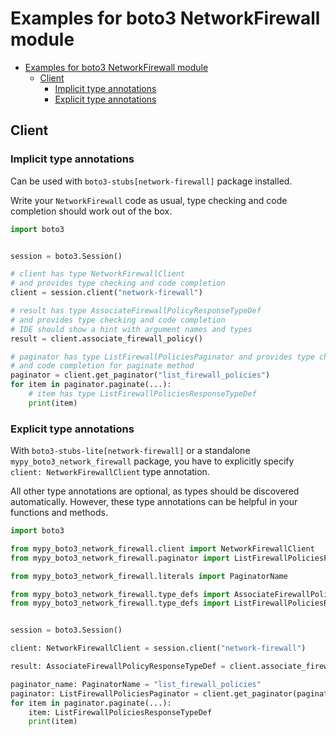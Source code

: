 <a id="examples-for-boto3-networkfirewall-module"></a>

# Examples for boto3 NetworkFirewall module

- [Examples for boto3 NetworkFirewall module](#examples-for-boto3-networkfirewall-module)
  - [Client](#client)
    - [Implicit type annotations](#implicit-type-annotations)
    - [Explicit type annotations](#explicit-type-annotations)

<a id="client"></a>

## Client

<a id="implicit-type-annotations"></a>

### Implicit type annotations

Can be used with `boto3-stubs[network-firewall]` package installed.

Write your `NetworkFirewall` code as usual, type checking and code completion
should work out of the box.

```python
import boto3


session = boto3.Session()

# client has type NetworkFirewallClient
# and provides type checking and code completion
client = session.client("network-firewall")

# result has type AssociateFirewallPolicyResponseTypeDef
# and provides type checking and code completion
# IDE should show a hint with argument names and types
result = client.associate_firewall_policy()

# paginator has type ListFirewallPoliciesPaginator and provides type checking
# and code completion for paginate method
paginator = client.get_paginator("list_firewall_policies")
for item in paginator.paginate(...):
    # item has type ListFirewallPoliciesResponseTypeDef
    print(item)
```

<a id="explicit-type-annotations"></a>

### Explicit type annotations

With `boto3-stubs-lite[network-firewall]` or a standalone
`mypy_boto3_network_firewall` package, you have to explicitly specify
`client: NetworkFirewallClient` type annotation.

All other type annotations are optional, as types should be discovered
automatically. However, these type annotations can be helpful in your functions
and methods.

```python
import boto3

from mypy_boto3_network_firewall.client import NetworkFirewallClient
from mypy_boto3_network_firewall.paginator import ListFirewallPoliciesPaginator

from mypy_boto3_network_firewall.literals import PaginatorName

from mypy_boto3_network_firewall.type_defs import AssociateFirewallPolicyResponseTypeDef
from mypy_boto3_network_firewall.type_defs import ListFirewallPoliciesResponseTypeDef


session = boto3.Session()

client: NetworkFirewallClient = session.client("network-firewall")

result: AssociateFirewallPolicyResponseTypeDef = client.associate_firewall_policy()

paginator_name: PaginatorName = "list_firewall_policies"
paginator: ListFirewallPoliciesPaginator = client.get_paginator(paginator_name)
for item in paginator.paginate(...):
    item: ListFirewallPoliciesResponseTypeDef
    print(item)
```
